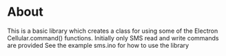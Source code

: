 About
===
This is a basic library which creates a class for using some of the Electron Cellular.command() functions.
Initially only SMS read and write commands are provided
See the example sms.ino for how to use the library

